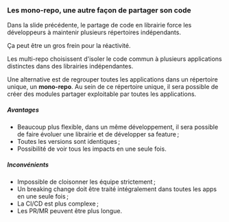 ### Les mono-repo, une autre façon de partager son code

Dans la slide précédente, le partage de code en librairie force les développeurs à maintenir plusieurs répertoires indépendants.

Ça peut être un gros frein pour la réactivité.

Les multi-repo choisissent d'isoler le code commun à plusieurs applications distinctes dans des librairies indépendantes.

Une alternative est de regrouper toutes les applications dans un répertoire unique, un **mono-repo**.
Au sein de ce répertoire unique, il sera possible de créer des modules partager exploitable par toutes les applications.

##### Avantages

- Beaucoup plus flexible, dans un même développement, il sera possible de faire évoluer une librairie et de développer sa feature ;
- Toutes les versions sont identiques ;
- Possibilité de voir tous les impacts en une seule fois.

##### Inconvénients

- Impossible de cloisonner les équipe strictement ;
- Un breaking change doit être traité intégralement dans toutes les apps en une seule fois ;
- La CI/CD est plus complexe ;
- Les PR/MR peuvent être plus longue.

